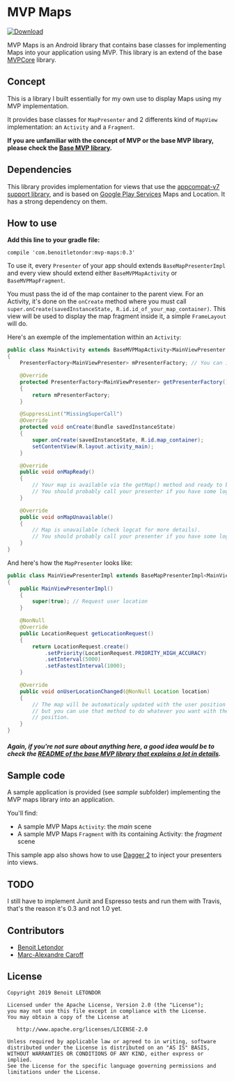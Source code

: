 # MVP Maps

[ ![Download](https://api.bintray.com/packages/benoitletondor/maven/mvp-maps/images/download.svg) ](https://bintray.com/benoitletondor/maven/mvp-maps/_latestVersion)

MVP Maps is an Android library that contains base classes for implementing Maps into your application using MVP. This library is an extend of the base [MVPCore](https://github.com/benoitletondor/mvp-core) library.

## Concept

This is a library I built essentially for my own use to display Maps using my MVP implementation.

It provides base classes for `MapPresenter` and 2 differents kind of `MapView` implementation: an `Activity` and a `Fragment`.

**If you are unfamiliar with the concept of MVP or the base MVP library, please check the [Base MVP library](https://github.com/benoitletondor/mvp-core).**

## Dependencies

This library provides implementation for views that use the [appcompat-v7 support library](https://developer.android.com/topic/libraries/support-library/features.html), and is based on [Google Play Services](https://developers.google.com/android/guides/overview) Maps and Location. It has a strong dependency on them. 

## How to use

**Add this line to your gradle file:**

```
compile 'com.benoitletondor:mvp-maps:0.3'
```

To use it, every `Presenter` of your app should extends `BaseMapPresenterImpl` and every view should extend either `BaseMVPMapActivity` or `BaseMVPMapFragment`.

You must pass the id of the map container to the parent view. For an Activity, it's done on the `onCreate` method where you must call `super.onCreate(savedInstanceState, R.id.id_of_your_map_container)`. This view will be used to display the map fragment inside it, a simple `FrameLayout` will do.

Here's an exemple of the implementation within an `Activity`:

```java
public class MainActivity extends BaseMVPMapActivity<MainViewPresenter, MainView> implements MainView
{
	PresenterFactory<MainViewPresenter> mPresenterFactory; // You can inject this

	@Override
	protected PresenterFactory<MainViewPresenter> getPresenterFactory()
	{
		return mPresenterFactory;
	}

	@SuppressLint("MissingSuperCall")
	@Override
	protected void onCreate(Bundle savedInstanceState)
	{
		super.onCreate(savedInstanceState, R.id.map_container);
		setContentView(R.layout.activity_main);
	}

	@Override
    public void onMapReady()
    {
        // Your map is available via the getMap() method and ready to be used
        // You should probably call your presenter if you have some logic here
    }

    @Override
    public void onMapUnavailable()
    {
        // Map is unavailable (check logcat for more details).
        // You should probably call your presenter if you have some logic here
    }
}
```

And here's how the `MapPresenter` looks like:

```java
public class MainViewPresenterImpl extends BaseMapPresenterImpl<MainView> implements MainViewPresenter
{
	public MainViewPresenterImpl()
    {
        super(true); // Request user location
    }

	@NonNull
	@Override
	public LocationRequest getLocationRequest()
	{
		return LocationRequest.create()
			.setPriority(LocationRequest.PRIORITY_HIGH_ACCURACY)
			.setInterval(5000)
			.setFastestInterval(1000);
	}

	@Override
	public void onUserLocationChanged(@NonNull Location location)
	{
		// The map will be automaticaly updated with the user position
		// but you can use that method to do whatever you want with the user
		// position.
	}
}
```

##### Again, if you're not sure about anything here, a good idea would be to check the [README of the base MVP library that explains a lot in details](https://github.com/benoitletondor/mvp-core).

## Sample code

A sample application is provided (see _sample_ subfolder) implementing the MVP maps library into an application. 

You'll find:

- A sample MVP Maps `Activity`: the _main_ scene
- A sample MVP Maps `Fragment` with its containing Activity: the _fragment_ scene

This sample app also shows how to use [Dagger 2](https://github.com/google/dagger) to inject your presenters into views.

## TODO

I still have to implement Junit and Espresso tests and run them with Travis, that's the reason it's 0.3 and not 1.0 yet.

## Contributors

- [Benoit Letondor](https://github.com/Benoitletondor)
- [Marc-Alexandre Caroff](https://github.com/macaroff)

## License

    Copyright 2019 Benoit LETONDOR

    Licensed under the Apache License, Version 2.0 (the "License");
    you may not use this file except in compliance with the License.
    You may obtain a copy of the License at

       http://www.apache.org/licenses/LICENSE-2.0

    Unless required by applicable law or agreed to in writing, software
    distributed under the License is distributed on an "AS IS" BASIS,
    WITHOUT WARRANTIES OR CONDITIONS OF ANY KIND, either express or implied.
    See the License for the specific language governing permissions and
    limitations under the License.
